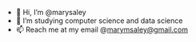 - 👋 Hi, I’m @marysaley
- 👀 I’m studying computer science and data science
- 📫 Reach me at my email @marymsaley@gmail.com

<!---
marysaley/marysaley is a ✨ special ✨ repository because its `README.md` (this file) appears on your GitHub profile.
You can click the Preview link to take a look at your changes.
--->
